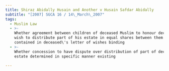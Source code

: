 ```yaml
---
title: Shiraz Abidally Husain and Another v Husain Safdar Abidally
subtitle: "[2007] SGCA 16 / 14\_March\_2007"
tags:
  - Muslim Law
  - >-
    Whether agreement between children of deceased Muslim to honour deceased\'s
    wish to distribute part of his estate in equal shares between them as
    contained in deceased\'s letter of wishes binding
  - >-
    Whether concession to have dispute over distribution of part of deceased\'s
    estate determined in specific manner existing

---
```


